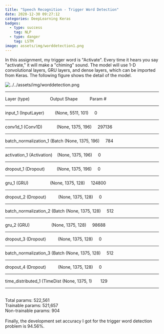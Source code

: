 ```yaml
---
title: "Speech Recognition - Trigger Word Detection"
date: 2020-12-30 09:27:12
categories: DeepLearning Keras
badges:
  - type: success
    tag: NLP
  - type: danger
    tag: LSTM
image: assets/img/worddetection1.png
---
```


In this assignment, my trigger word is "Activate". Every time it hears you say "activate," it will make a "chiming" sound.
The model will use 1-D convolutional layers, GRU layers, and dense layers, which can be imported from Keras. The following figure shows the detail of the model.

<!--more-->

![../../assets/img/worddetection.png](../../assets/img/worddetection.png)

<hr>
Layer (type)                 Output Shape          Param #   
<hr>
input_1 (InputLayer)         (None, 5511, 101)     0         
<hr>
conv1d_1 (Conv1D)            (None, 1375, 196)     297136    
<hr>
batch_normalization_1 (Batch (None, 1375, 196)     784       
<hr>
activation_1 (Activation)    (None, 1375, 196)     0         
<hr>
dropout_1 (Dropout)          (None, 1375, 196)     0         
<hr>
gru_1 (GRU)                  (None, 1375, 128)     124800    
<hr>
dropout_2 (Dropout)          (None, 1375, 128)     0         
<hr>
batch_normalization_2 (Batch (None, 1375, 128)     512       
<hr>
gru_2 (GRU)                  (None, 1375, 128)     98688     
<hr>
dropout_3 (Dropout)          (None, 1375, 128)     0         
<hr>
batch_normalization_3 (Batch (None, 1375, 128)     512       
<hr>
dropout_4 (Dropout)          (None, 1375, 128)     0         
<hr>
time_distributed_1 (TimeDist (None, 1375, 1)       129       
<hr>
<br>
Total params: 522,561<br>
Trainable params: 521,657<br>
Non-trainable params: 904<br>
 <br>
Finally, the development set accuracy I got for the trigger word detection problem is 94.56%.

